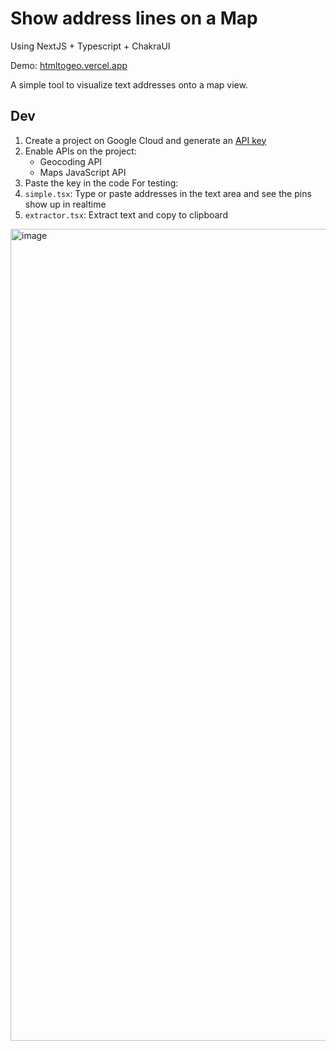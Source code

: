 # Show address lines on a Map 
Using NextJS + Typescript + ChakraUI

Demo: [htmltogeo.vercel.app](http://htmltogeo.vercel.app)

A simple tool to visualize text addresses onto a map view.

## Dev
1. Create a project on Google Cloud and generate an [ API key](https://console.cloud.google.com/apis/dashboard)
2. Enable APIs on the project:
    - Geocoding API 
    - Maps JavaScript API 
4. Paste the key in the code
For testing:
5. `simple.tsx`: Type or paste addresses in the text area and see the pins show up in realtime
6. `extractor.tsx`: Extract text and copy to clipboard


<img width="1299" alt="image" src="https://user-images.githubusercontent.com/1958947/114782118-68f6e700-9d2e-11eb-9dcb-ac3be75485a0.png">
